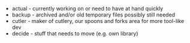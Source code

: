 
* actual - currently working on or need to have at hand quickly
* backup - archived and/or old temporary files possibly still needed
* cutler - maker of cutlery, our spoons and forks area for more tool-like dev
* decide - stuff that needs to move (e.g. own library)
